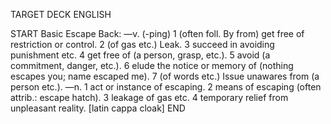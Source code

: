 TARGET DECK
ENGLISH

START
Basic
Escape
Back: —v. (-ping) 1 (often foll. By from) get free of restriction or control. 2 (of gas etc.) Leak. 3 succeed in avoiding punishment etc. 4 get free of (a person, grasp, etc.). 5 avoid (a commitment, danger, etc.). 6 elude the notice or memory of (nothing escapes you; name escaped me). 7 (of words etc.) Issue unawares from (a person etc.). —n. 1 act or instance of escaping. 2 means of escaping (often attrib.: escape hatch). 3 leakage of gas etc. 4 temporary relief from unpleasant reality. [latin cappa cloak]
END
